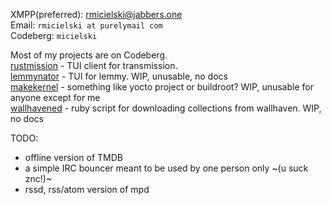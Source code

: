 XMPP(preferred): rmicielski@jabbers.one  
Email: `rmicielski at purelymail com`  
Codeberg: `micielski`  

Most of my projects are on Codeberg.  
[rustmission](https://github.com/intuis/rustmission) - TUI client for transmission.  
[lemmynator](https://codeberg.org/intuis/lemmynator) - TUI for lemmy. WIP, unusable, no docs  
[makekernel](https://codeberg.org/micielski/makekernel) - something like yocto project or buildroot? WIP, unusable for anyone except for me  
[wallhavened](https://codeberg.org/micielski/wallhavened) - ruby script for downloading collections from wallhaven. WIP, no docs  

TODO:  
- offline version of TMDB
- a simple IRC bouncer meant to be used by one person only ~(u suck znc!)~
- rssd, rss/atom version of mpd
